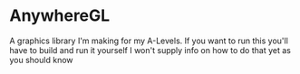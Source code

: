 # AnywhereGL
A graphics library I'm making for my A-Levels.
If you want to run this you'll have to build and run it yourself I won't supply info on how to do that yet as you should know 
